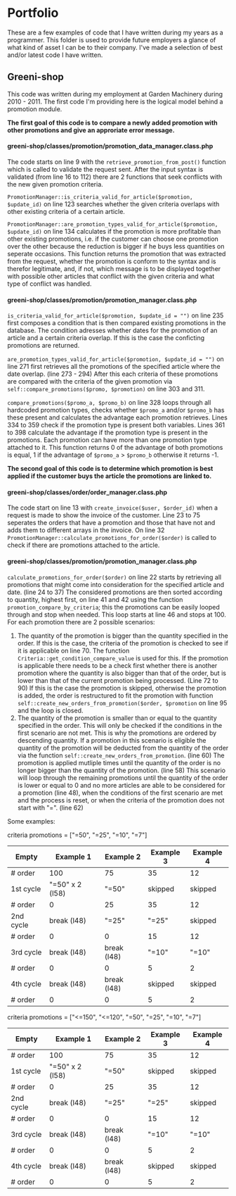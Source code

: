 # Portfolio

These are a few examples of code that I have written during my years as a programmer.
This folder is used to provide future employers a glance of what kind of asset I can be to their company.
I've made a selection of best and/or latest code I have written.

## Greeni-shop

This code was written during my employment at Garden Machinery during 2010 - 2011.
The first code I'm providing here is the logical model behind a promotion module.

**The first goal of this code is to compare a newly added promotion with other promotions and give an approriate error message.**

#### greeni-shop/classes/promotion/promotion\_data\_manager.class.php

The code starts on line 9 with the `retrieve_promotion_from_post()` function which is called to validate the request sent. After the input syntax is validated (from line 16 to 112) there are 2 functions that seek conflicts with the new given promotion criteria.

`PromotionManager::is_criteria_valid_for_article($promotion, $update_id)` on line 123 searches whether the given criteria overlaps with other existing criteria of a certain article.

`PromotionManager::are_promotion_types_valid_for_article($promotion, $update_id)` on line 134 calculates if the promotion is more profitable than other existing promotions, i.e. if the customer can choose one promotion over the other because the reduction is bigger if he buys less quantities on seperate occasions. This function returns the promotion that was extracted from the request, whether the promotion is conform to the syntax and is therefor legitimate, and, if not, which message is to be displayed together with possible other articles that conflict with the given criteria and what type of conflict was handled.

#### greeni-shop/classes/promotion/promotion\_manager.class.php

`is_criteria_valid_for_article($promotion, $update_id = "")` on line 235 first composes a condition that is then compared existing promotions in the database. The condition adresses whether dates for the promotion of an article and a certain criteria overlap. If this is the case the conficting promotions are returned.

`are_promotion_types_valid_for_article($promotion, $update_id = "")` on line 271 first retrieves all the promotions of the specified article where the date overlap. (line 273 - 294) After this each criteria of these promotions are compared with the criteria of the given promotion via `self::compare_promotions($promo, $promotion)` on line 303 and 311.

`compare_promotions($promo_a, $promo_b)` on line 328 loops through all hardcoded promotion types, checks whether `$promo_a` and/or `$promo_b` has these present and calculates the advantage each promotion retrieves. Lines 334 to 359 check if the promotion type is present both variables. Lines 361 to 398 calculate the advantage if the promotion type is present in the promotions. Each promotion can have more than one promotion type attached to it. This function returns 0 of the advantage of both promotions is equal, 1 if the advantage of `$promo_a` > `$promo_b` otherwise it returns -1.

**The second goal of this code is to determine which promotion is best applied if the customer buys the article the promotions are linked to.**

#### greeni-shop/classes/order/order\_manager.class.php

The code start on line 13 with `create_invoice($user, $order_id)` when a request is made to show the invoice of the customer. Line 23 to 75 seperates the orders that have a promotion and those that have not and adds them to different arrays in the invoice. On line 32 `PromotionManager::calculate_promotions_for_order($order)` is called to check if there are promotions attached to the article.

#### greeni-shop/classes/promotion/promotion\_manager.class.php

`calculate_promotions_for_order($order)` on line 22 starts by retrieving all promotions that might come into consideration for the specified article and date. (line 24 to 37) The considered promotions are then sorted according to quantity, highest first, on line 41 and 42 using the function `promotion_compare_by_criteria`; this the promotions can be easily looped through and stop when needed. This loop starts at line 46 and stops at 100. For each promotion there are 2 possible scenarios:

1. The quantity of the promotion is bigger than the quantity specified in the order. If this is the case, the criteria of the promotion is checked to see if it is applicable on line 70. The function `Criteria::get_condition_compare_value` is used for this. If the promotion is applicable there needs to be a check first whether there is another promotion where the quantity is also bigger than that of the order, but is lower than that of the current promotion being processed. (Line 72 to 90) If this is the case the promotion is skipped, otherwise the promotion is added, the order is restructured to fit the promotion with function `self::create_new_orders_from_promotion($order, $promotion` on line 95 and the loop is closed.
2. The quantity of the promotion is smaller than or equal to the quantity specified in the order. This will only be checked if the conditions in the first scenario are not met. This is why the promotions are ordered by descending quantity. If a promotion in this scenario is eligible the quantity of the promotion will be deducted from the quantity of the order via the function `self::create_new_orders_from_promotion`. (line 60) The promotion is applied mutliple times until the quantity of the order is no longer bigger than the quantity of the promotion. (line 58) This scenario will loop through the remaining promotions until the quantity of the order is lower or equal to 0 and no more articles are able to be considered for a promotion (line 48), when the conditions of the first scenario are met and the process is reset, or when the criteria of the promotion does not start with "=". (line 62)

Some examples:

criteria promotions = ["=50", "=25", "=10", "=7"]

Empty | Example 1 | Example 2 | Example 3 | Example 4
----- | --------- | --------- | --------- | ---------
# order | 100 | 75 | 35 | 12
1st cycle | "=50" x 2 (l58) | "=50" | skipped | skipped
# order | 0 | 25 | 35 | 12
2nd cycle | break (l48) | "=25" | "=25" | skipped
# order | 0 | 0 | 15 | 12
3rd cycle | break (l48) | break (l48) | "=10" | "=10"
# order | 0 | 0 | 5 | 2
4th cycle | break (l48) | break (l48) | skipped | skipped
# order | 0 | 0 | 5 | 2

criteria promotions = ["<=150", "<=120", "=50", "=25", "=10", "=7"]

Empty | Example 1 | Example 2 | Example 3 | Example 4
----- | --------- | --------- | --------- | ---------
# order | 100 | 75 | 35 | 12
1st cycle | "=50" x 2 (l58) | "=50" | skipped | skipped
# order | 0 | 25 | 35 | 12
2nd cycle | break (l48) | "=25" | "=25" | skipped
# order | 0 | 0 | 15 | 12
3rd cycle | break (l48) | break (l48) | "=10" | "=10"
# order | 0 | 0 | 5 | 2
4th cycle | break (l48) | break (l48) | skipped | skipped
# order | 0 | 0 | 5 | 2